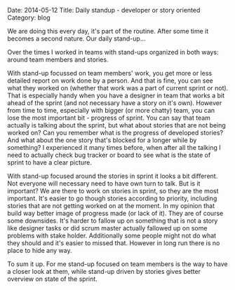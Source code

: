 Date: 2014-05-12
Title: Daily standup - developer or story oriented
Category: blog

We are doing this every day, it's part of the routine. After some time it becomes a second nature. Our daily stand-up...

Over the times I worked in teams with stand-ups organized in both ways: around team members and stories.

With stand-up focussed on team members' work, you get more or less detailed report on work done by a person. And that is fine, you can see what they worked on (whether that work was a part of current sprint or not). That is especially handy when you have a designer in team that works a bit ahead of the sprint (and not necessary have a story on it's own). However from time to time, especially with bigger (or more chatty) team, you can lose the most important bit - progress of sprint. You can say that team actually is talking about the sprint, but what about stories that are not being worked on? Can you remember what is the progress of developed stories? And what about the one story that's blocked for a longer while by something? I experienced it many times before, when after all the talking I need to actually check bug tracker or board to see what is the state of sprint to have a clear picture.

With stand-up focused around the stories in sprint it looks a bit different. Not everyone will necessary need to have own turn to talk. But is it important? We are there to work on stories in sprint, so they are the most important. It's easier to go though stories according to priority, including stories that are not getting worked on at the moment. In my opinion that build way better image of progress made (or lack of it). They are of course some downsides. It's harder to fallow up on something that is not a story like designer tasks or did scrum master actually fallowed up on some problems with stake holder. Additionally some people might not do what they should and it's easier to missed that. However in long run there is no place to hide any way.

To sum it up. For me stand-up focused on team members is the way to have a closer look at them, while stand-up driven by stories gives better overview on state of the sprint.